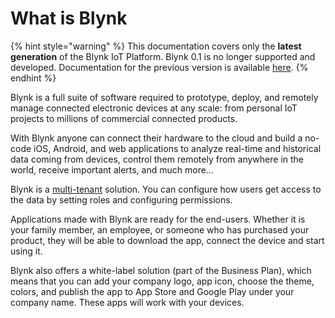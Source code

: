 # What is Blynk

{% hint style="warning" %}
This documentation covers only the **latest generation** of the Blynk IoT Platform. Blynk 0.1 is no longer supported and developed. Documentation for the previous version is available [here](http://docs.blynk.cc).
{% endhint %}

Blynk is a full suite of software required to prototype, deploy, and remotely manage connected electronic devices at any scale: from personal IoT projects to millions of commercial connected products.

With Blynk anyone can connect their hardware to the cloud and build a no-code iOS, Android, and web applications to analyze real-time and historical data coming from devices, control them remotely from anywhere in the world, receive important alerts, and much more…

Blynk is a [multi-tenant](../concepts/multi-tenant-tree-structure.md) solution. You can configure how users get access to the data by setting roles and configuring permissions.

Applications made with Blynk are ready for the end-users. Whether it is your family member, an employee, or someone who has purchased your product, they will be able to download the app, connect the device and start using it.

Blynk also offers a white-label solution \(part of the Business Plan\), which means that you can add your company logo, app icon, choose the theme, colors, and publish the app to App Store and Google Play under your company name. These apps will work with your devices.

